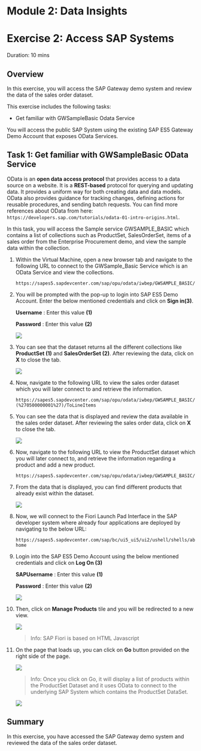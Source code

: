 # Module 2: Data Insights

# Exercise 2: Access SAP Systems

Duration: 10 mins

## Overview

In this exercise, you will access the SAP Gateway demo system and review the data of the sales order dataset.

This exercise includes the following tasks:

* Get familiar with GWSampleBasic Odata Service

You will access the public SAP System using the existing SAP ES5 Gateway Demo Account that exposes OData Services.


## Task 1: Get familiar with GWSampleBasic OData Service

OData is an **open data access protocol** that provides access to a data source on a website. It is a **REST-based** protocol for querying and updating data. It provides a uniform way for both creating data and data models. OData also provides guidance for tracking changes, defining actions for reusable procedures, and sending batch requests. You can find more references about OData from here: `https://developers.sap.com/tutorials/odata-01-intro-origins.html`.

In this task, you will access the Sample service GWSAMPLE_BASIC which contains a list of collections such as ProductSet, SalesOrderSet, items of a sales order from the Enterprise Procurement demo, and view the sample data within the collection. 


1. Within the Virtual Machine, open a new browser tab and navigate to the following URL to connect to the GWSample_Basic Service which is an OData Service and view the collections.

    ```
    https://sapes5.sapdevcenter.com/sap/opu/odata/iwbep/GWSAMPLE_BASIC/
    ```
   
2. You will be prompted with the pop-up to login into SAP ES5 Demo Account. Enter the below mentioned credentials and click on **Sign in(3)**.

    **Username** : Enter this value <inject key="SapUserID" /> **(1)**
   
   **Password** : Enter this value <inject key="SapPassword" /> **(2)**
   
   ![](../media/popup.png)



3. You can see that the dataset returns all the different collections like **ProductSet (1)** and **SalesOrderSet (2)**. After reviewing the data, click on **X** to close the tab.

   ![](https://github.com/CloudLabsAI-Azure/AIW-SAP-on-Azure/blob/main/media/M2-Ex2-salesorderdata-1.png?raw=true)

4. Now, navigate to the following URL to view the sales order dataset which you will later connect to and retrieve the information.

    ```
    https://sapes5.sapdevcenter.com/sap/opu/odata/iwbep/GWSAMPLE_BASIC/SalesOrderSet?(%270500000001%27)/ToLineItems
    ```
    
5. You can see the data that is displayed and review the data available in the sales order dataset. After reviewing the sales order data, click on **X** to close the tab.

   ![](https://github.com/CloudLabsAI-Azure/AIW-SAP-on-Azure/blob/main/media/M2-Ex2-salesorderdata.png?raw=true)
   
6. Now, navigate to the following URL to view the ProductSet dataset which you will later connect to, and retrieve the information regarding a product and add a new product.

    ```
    https://sapes5.sapdevcenter.com/sap/opu/odata/iwbep/GWSAMPLE_BASIC/ProductSet
    ```

7. From the data that is displayed, you can find different products that already exist within the dataset.

   ![](https://github.com/CloudLabsAI-Azure/AIW-SAP-on-Azure/blob/main/media/M2-Ex2-salesorderdata-2.png?raw=true)

8. Now, we will connect to the Fiori Launch Pad Interface in the SAP developer system where already four applications are deployed by navigating to the below URL:

   ```
   https://sapes5.sapdevcenter.com/sap/bc/ui5_ui5/ui2/ushell/shells/abap/FioriLaunchpad.html#Shell-home
   ```
   
9. Login into the SAP ES5 Demo Account using the below mentioned credentials and click on **Log On (3)**

   **SAPUsername** : Enter this value <inject key="SapUserID" /> **(1)**
   
   **Password** : Enter this value <inject key="SapPassword" /> **(2)**
   
    ![](../media/logon.png)
  
10. Then, click on **Manage Products** tile and you will be redirected to a new view.

     ![](https://github.com/CloudLabsAI-Azure/AIW-SAP-on-Azure/blob/main/media/M2-Ex2-salesorderdata-3.png?raw=true)
   
     > Info: SAP Fiori is based on HTML Javascript

11. On the page that loads up, you can click on **Go** button provided on the right side of the page.

    ![](https://github.com/CloudLabsAI-Azure/AIW-SAP-on-Azure/blob/main/media/M2-Ex2-salesorderdata-4.png?raw=true)

    > Info: Once you click on Go, it will display a list of products within the ProductSet Dataset and it uses OData to connect to the underlying SAP System which contains the ProductSet DataSet.
   
    ![](https://github.com/CloudLabsAI-Azure/AIW-SAP-on-Azure/blob/main/media/M2-Ex2-salesorderdata-5.png?raw=true)
      

## Summary
   
In this exercise, you have accessed the SAP Gateway demo system and reviewed the data of the sales order dataset.
